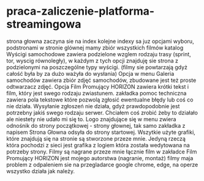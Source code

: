 # praca-zaliczenie-platforma-streamingowa
strona głowna zaczyna sie na index kolejne indexy sa juz opcjami wyboru, podstronami
w stronie glównej mamy zbiór wszystkich filmów
katalog Wyścigi samochodowe zawiera podzielone wzglem rodzaju trasy (sprint, tor, wyscig równoległy), w każdym z tych opcji znajduję sie strona z podzielonymi na poszczególne typy wyścigi. (filmy sie powtarzają gdyż całość była by za dużo ważyła do wysłania)
Opcja w menu Galeria samochodów zawiera zbiór zdjęć samochodów, zbudowane jest też proste odtwarzacz zdjęć.
Opcja Film Promujący HORIZON zawiera krótki tekst i film, który jest swego rodzaju zwiastunem.
zakładka pomoc techniczna zawiera pola tekstowe które pozwolą zgłosić ewentualne błędy lub coś co nie działa. Wysyłanie zgłoszeń nie działa, gdyż prawdopodobnie jest potrzebny jakiś swego rodzaju serwer. Chciałem coś zrobić żeby to działało ale niestety nie udało mi się to.
Logo znajdujące się w menu zwiera odnośnik do strony początkowej - strony głownej, tak samo zakładka z napisem Strona Głowna odsyła do strony startowej.
Wszytkie użyte grafiki, które znajdują się na stronie są stworzone przeze mnie. Jedyną rzeczą która pochodzi z sieci jest grafika z logiem która została wedytowana na potrzeby strony. Filmy są nagrane przeze mnie łącznie film w zakładce Film Promujący HORIZON jest mojego autorstwa (nagranie, montaż)
filmy maja problem z odpaleniem sie na przegladarce google chrome, edge, na operze wszystko działa jak należy.
